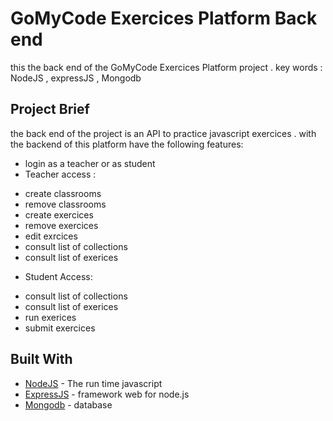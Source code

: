 # GoMyCode Exercices Platform Back end 

this the back end of the GoMyCode Exercices Platform project .
key words : NodeJS , expressJS , Mongodb 


## Project Brief 

the back end of the project is an API to practice javascript exercices .
with the backend of this platform have the following features:
- login as a teacher or as student
- Teacher access : 
*   create classrooms
*   remove classrooms
*	create exercices
*   remove exercices
*   edit exrcices
*   consult list of collections
*   consult list of exerices
- Student Access:
*   consult list of collections
*   consult list of exerices
*   run exerices 
*   submit exercices



## Built With

* [NodeJS](https://nodejs.org/en/) - The run time javascript
* [ExpressJS](http://expressjs.com/) - framework web for node.js
* [Mongodb](https://www.mongodb.com/) - database
